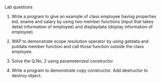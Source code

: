 
Lab questions

1. Write a program to give an example of class employee having 
properties eid, ename and salary by using two member functions (input 
that takes detail information of employee) and displaydata (display 
information of employee). 

2. WAP to demonstrate scope resolution operator by using getdata and 
putdata member function and call those function outside the class 
employee. 

3. Solve the Q.No. 2 using parameterized constructor. 

4. Write a program to demonstrate copy constructor. Add destructor to 
destroy object.

